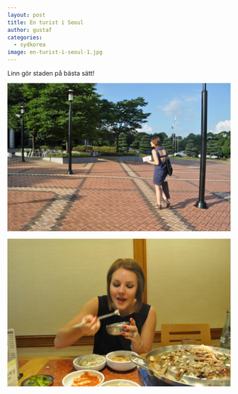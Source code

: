 ```yaml
---
layout: post
title: En turist i Seoul
author: gustaf
categories:
  - sydkorea
image: en-turist-i-seoul-1.jpg
---
```

Linn gör staden på bästa sätt!

![](/media/en-turist-i-seoul-2.jpg)

![](/media/en-turist-i-seoul-3.jpg)